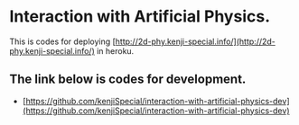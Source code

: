 # Interaction with Artificial Physics.

This is codes for deploying [http://2d-phy.kenji-special.info/](http://2d-phy.kenji-special.info/) in heroku.
 
## The link below is codes for development.

- [https://github.com/kenjiSpecial/interaction-with-artificial-physics-dev](https://github.com/kenjiSpecial/interaction-with-artificial-physics-dev) 
